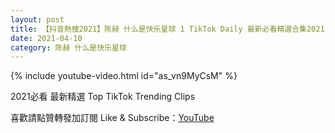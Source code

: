 ```yaml
---
layout: post
title: 【抖音熱搜2021】陈赫 什么是快乐星球 1 TikTok Daily 最新必看精選合集2021 04 10
date: 2021-04-10
category: 陈赫 什么是快乐星球
---
```


{% include youtube-video.html id="as_vn9MyCsM" %}

2021必看 最新精選 Top TikTok Trending Clips

喜歡請點贊轉發加訂閱 Like & Subscribe：[YouTube](https://www.youtube.com/channel/UCAoR7VcanIPd04uEq_GIylA/videos)

